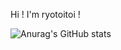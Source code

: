Hi ! I'm ryotoitoi !

![Anurag's GitHub stats](https://github-readme-stats.vercel.app/api?username=ryotoitoi&hide=contribs,prs)

